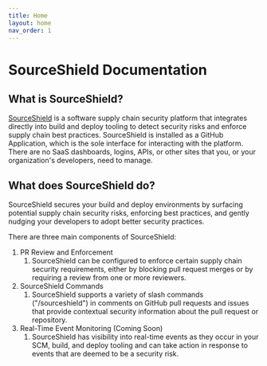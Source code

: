 ```yaml
---
title: Home
layout: home
nav_order: 1
---
```


# SourceShield Documentation

## What is SourceShield?
[SourceShield](https://sourceshield.io) is a software supply chain security platform that integrates directly into build and deploy tooling to detect security risks and enforce supply chain best practices. SourceShield is installed as a GitHub Application, which is the sole interface for interacting with the platform. There are no SaaS dashboards, logins, APIs, or other sites that you, or your organization's developers, need to manage.

## What does SourceShield do?
SourceShield secures your build and deploy environments by surfacing potential supply chain security risks, enforcing best practices, and gently nudging your developers to adopt better security practices.

There are three main components of SourceShield:
1. PR Review and Enforcement
    1. SourceShield can be configured to enforce certain supply chain security requirements, either by blocking pull request merges or by requiring a review from one or more reviewers.
2. SourceShield Commands
    1. SourceShield supports a variety of slash commands ("/sourceshield") in comments on GitHub pull requests and issues that provide contextual security information about the pull request or repository.
3. Real-Time Event Monitoring (Coming Soon)
    1. SourceShield has visibility into real-time events as they occur in your SCM, build, and deploy tooling and can take action in response to events that are deemed to be a security risk.